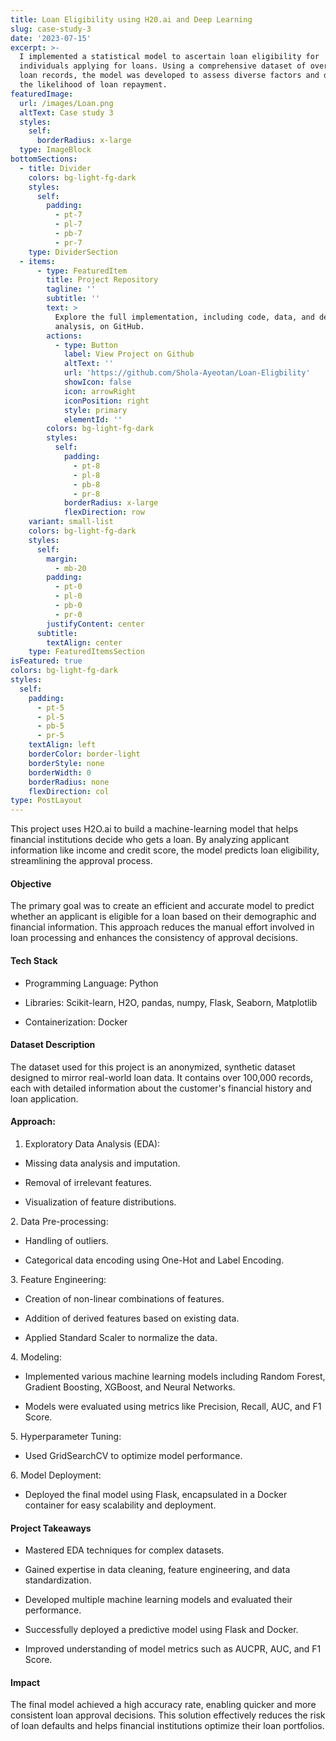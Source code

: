```yaml
---
title: Loan Eligibility using H20.ai and Deep Learning
slug: case-study-3
date: '2023-07-15'
excerpt: >-
  I implemented a statistical model to ascertain loan eligibility for
  individuals applying for loans. Using a comprehensive dataset of over 100,000
  loan records, the model was developed to assess diverse factors and determine
  the likelihood of loan repayment.
featuredImage:
  url: /images/Loan.png
  altText: Case study 3
  styles:
    self:
      borderRadius: x-large
  type: ImageBlock
bottomSections:
  - title: Divider
    colors: bg-light-fg-dark
    styles:
      self:
        padding:
          - pt-7
          - pl-7
          - pb-7
          - pr-7
    type: DividerSection
  - items:
      - type: FeaturedItem
        title: Project Repository
        tagline: ''
        subtitle: ''
        text: >
          Explore the full implementation, including code, data, and detailed
          analysis, on GitHub.
        actions:
          - type: Button
            label: View Project on Github
            altText: ''
            url: 'https://github.com/Shola-Ayeotan/Loan-Eligbility'
            showIcon: false
            icon: arrowRight
            iconPosition: right
            style: primary
            elementId: ''
        colors: bg-light-fg-dark
        styles:
          self:
            padding:
              - pt-8
              - pl-8
              - pb-8
              - pr-8
            borderRadius: x-large
            flexDirection: row
    variant: small-list
    colors: bg-light-fg-dark
    styles:
      self:
        margin:
          - mb-20
        padding:
          - pt-0
          - pl-0
          - pb-0
          - pr-0
        justifyContent: center
      subtitle:
        textAlign: center
    type: FeaturedItemsSection
isFeatured: true
colors: bg-light-fg-dark
styles:
  self:
    padding:
      - pt-5
      - pl-5
      - pb-5
      - pr-5
    textAlign: left
    borderColor: border-light
    borderStyle: none
    borderWidth: 0
    borderRadius: none
    flexDirection: col
type: PostLayout
---
```

This project uses H2O.ai to build a machine-learning model that helps financial institutions decide who gets a loan. By analyzing applicant information like income and credit score, the model predicts loan eligibility, streamlining the approval process.

#### Objective

The primary goal was to create an efficient and accurate model to predict whether an applicant is eligible for a loan based on their demographic and financial information. This approach reduces the manual effort involved in loan processing and enhances the consistency of approval decisions.

#### Tech Stack

*   Programming Language: Python

*   Libraries: Scikit-learn, H2O, pandas, numpy, Flask, Seaborn, Matplotlib

*   Containerization: Docker

#### Dataset Description

The dataset used for this project is an anonymized, synthetic dataset designed to mirror real-world loan data. It contains over 100,000 records, each with detailed information about the customer's financial history and loan application.

#### Approach:

1.  Exploratory Data Analysis (EDA):

*   Missing data analysis and imputation.

*   Removal of irrelevant features.

*   Visualization of feature distributions.

2\. Data Pre-processing:

*   Handling of outliers.

*   Categorical data encoding using One-Hot and Label Encoding.

3\. Feature Engineering:

*   Creation of non-linear combinations of features.

*   Addition of derived features based on existing data.

*   Applied Standard Scaler to normalize the data.

4\. Modeling:

*   Implemented various machine learning models including Random Forest, Gradient Boosting, XGBoost, and Neural Networks.

*   Models were evaluated using metrics like Precision, Recall, AUC, and F1 Score.

5\. Hyperparameter Tuning:

*   Used GridSearchCV to optimize model performance.

6\. Model Deployment:

*   Deployed the final model using Flask, encapsulated in a Docker container for easy scalability and deployment.

#### Project Takeaways

*   Mastered EDA techniques for complex datasets.

*   Gained expertise in data cleaning, feature engineering, and data standardization.

*   Developed multiple machine learning models and evaluated their performance.

*   Successfully deployed a predictive model using Flask and Docker.

*   Improved understanding of model metrics such as AUCPR, AUC, and F1 Score.

#### Impact

The final model achieved a high accuracy rate, enabling quicker and more consistent loan approval decisions. This solution effectively reduces the risk of loan defaults and helps financial institutions optimize their loan portfolios.


